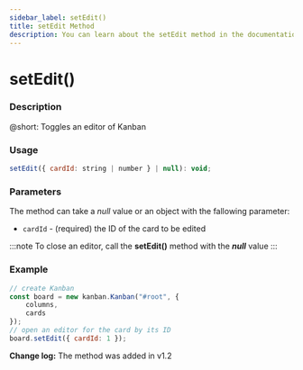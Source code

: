 ```yaml
---
sidebar_label: setEdit()
title: setEdit Method
description: You can learn about the setEdit method in the documentation of the DHTMLX JavaScript Kanban library. Browse developer guides and API reference, try out code examples and live demos, and download a free 30-day evaluation version of DHTMLX Kanban.
---
```


# setEdit()

### Description

@short: Toggles an editor of Kanban

### Usage

~~~jsx {}
setEdit({ cardId: string | number } | null): void;
~~~

### Parameters

The method can take a *null* value or an object with the fallowing parameter: 

- `cardId` - (required) the ID of the card to be edited

:::note
To close an editor, call the **setEdit()** method with the ***null*** value
:::


### Example

~~~jsx {7}
// create Kanban
const board = new kanban.Kanban("#root", {
	columns,
	cards
});
// open an editor for the card by its ID
board.setEdit({ cardId: 1 });
~~~

**Change log:** The method was added in v1.2
